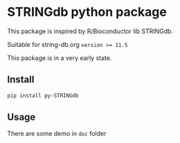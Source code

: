# STRINGdb python package


This package is inspired by R/Bioconductor lib STRINGdb.

Suitable for string-db.org  `version >= 11.5`

This package is in a very early state.

## Install

```bash
pip install py-STRINGdb
```

## Usage 

There are some demo in `doc` folder
